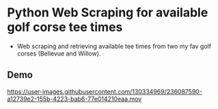 # Python Web Scraping for available golf corse tee times
- Web scraping and retrieving available tee times from two my fav golf corses (Bellevue and Willow).

## Demo
https://user-images.githubusercontent.com/130334969/236087590-a12739e2-155b-4223-bab6-77e014210eaa.mov
